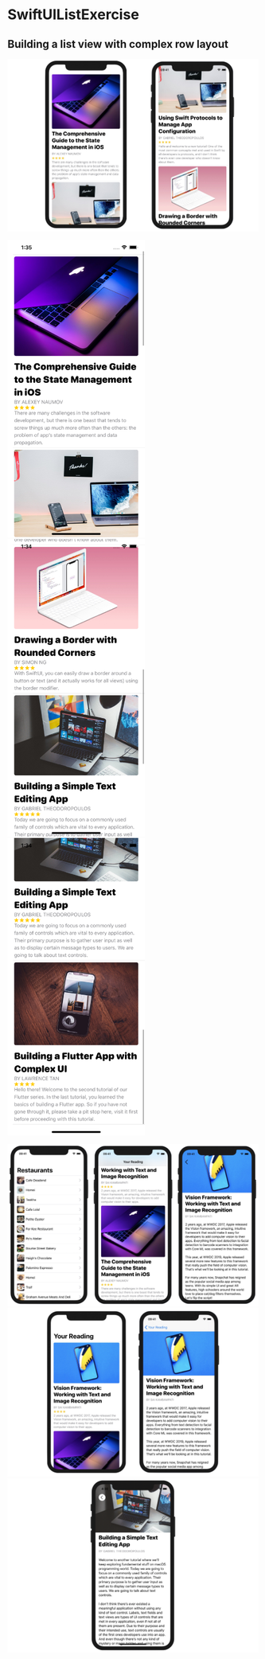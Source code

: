 # SwiftUIListExercise

## Building a list view with complex row layout

<img src="https://github.com/obadasemary/SwiftUIListExercise/blob/main/swiftui-list-13.jpg" alt="HTML5 Icon">

<img src="https://github.com/obadasemary/SwiftUIListExercise/blob/main/SwiftUIListExercise_1.png" alt="HTML5 Icon" width="276" height="598"><img src="https://github.com/obadasemary/SwiftUIListExercise/blob/main/SwiftUIListExercise_2.png" alt="HTML5 Icon" width="276" height="598"><img src="https://github.com/obadasemary/SwiftUIListExercise/blob/main/SwiftUIListExercise_3.png" alt="HTML5 Icon" width="276" height="598">

<img src="https://github.com/obadasemary/SwiftUIListExercise/blob/main/swiftui-navigation-1.jpg" alt="HTML5 Icon">
<img src="https://github.com/obadasemary/SwiftUIListExercise/blob/main/swiftui-navigation-10.jpg" alt="HTML5 Icon">
<img src="https://github.com/obadasemary/SwiftUIListExercise/blob/main/swiftui-navigation-14.png" alt="HTML5 Icon">

